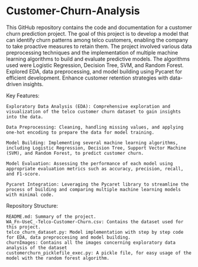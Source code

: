 # Customer-Churn-Analysis
This GitHub repository contains the code and documentation for a customer churn prediction project. The goal of this project is to develop a model that can identify churn patterns among telco customers, enabling the company to take proactive measures to retain them. The project involved various data preprocessing techniques and the implementation of multiple machine learning algorithms to build and evaluate predictive models. The algorithms used were Logistic Regression, Decision Tree, SVM, and Random Forest. Explored EDA, data preprocessing, and model building using Pycaret for efficient development. Enhance customer retention strategies with data-driven insights.

Key Features:

    Exploratory Data Analysis (EDA): Comprehensive exploration and visualization of the telco customer churn dataset to gain insights into the data.

    Data Preprocessing: Cleaning, handling missing values, and applying one-hot encoding to prepare the data for model training.

    Model Building: Implementing several machine learning algorithms, including Logistic Regression, Decision Tree, Support Vector Machine (SVM), and Random Forest, to predict customer churn.

    Model Evaluation: Assessing the performance of each model using appropriate evaluation metrics such as accuracy, precision, recall, and F1-score.

    Pycaret Integration: Leveraging the Pycaret library to streamline the process of building and comparing multiple machine learning models with minimal code.

Repository Structure:

    README.md: Summary of the project.
    WA_Fn-UseC_-Telco-Customer-Churn.csv: Contains the dataset used for this project.
    telco_churn_dataset.py: Model implementation with step by step code for EDA, data preproccesing and model building.
    churnImages: Contains all the images concerning exploratory data analysis of the dataset
    customerchurn_picklefile_exec.py: A pickle file, for easy usage of the model with the random forest algorithm.
